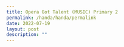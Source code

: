 ```yaml
---
title: Opera Got Talent (MUSIC) Primary 2
permalink: /handa/handa/permalink
date: 2022-07-19
layout: post
description: ""
---
```

